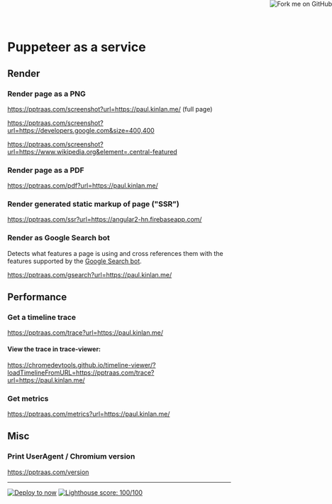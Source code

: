 <a href="https://github.com/GoogleChromeLabs/pptraas.com"><img style="position: absolute; top: 0; right: 0; border: 0;" src="https://s3.amazonaws.com/github/ribbons/forkme_right_darkblue_121621.png" alt="Fork me on GitHub"></a>

Puppeteer as a service
======================

## Render

### Render page as a PNG
https://pptraas.com/screenshot?url=https://paul.kinlan.me/ (full page)

https://pptraas.com/screenshot?url=https://developers.google.com&size=400,400

https://pptraas.com/screenshot?url=https://www.wikipedia.org&element=.central-featured

### Render page as a PDF
https://pptraas.com/pdf?url=https://paul.kinlan.me/

### Render generated static markup of page ("SSR")
https://pptraas.com/ssr?url=https://angular2-hn.firebaseapp.com/

### Render as Google Search bot

Detects what features a page is using and cross references them with the features
supported by the [Google Search bot](https://developers.google.com/search/docs/guides/rendering).

https://pptraas.com/gsearch?url=https://paul.kinlan.me/

## Performance

### Get a timeline trace

https://pptraas.com/trace?url=https://paul.kinlan.me/

#### View the trace in trace-viewer:

https://chromedevtools.github.io/timeline-viewer/?loadTimelineFromURL=https://pptraas.com/trace?url=https://paul.kinlan.me/

### Get metrics
https://pptraas.com/metrics?url=https://paul.kinlan.me/

## Misc

### Print UserAgent / Chromium version
https://pptraas.com/version

----
[![Deploy to now](https://deploy.now.sh/static/button.svg)](https://deploy.now.sh/?repo=https://github.com/GoogleChromeLabs/pptraas.com) [![Lighthouse score: 100/100](https://lighthouse-badge.appspot.com/?score=100&category=Perf)](https://github.com/ebidel/lighthouse-badge)
